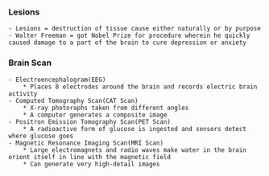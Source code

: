 ### Lesions
    - Lesions = destruction of tissue cause either naturally or by purpose
    - Walter Freeman = got Nobel Prize for procedure wherein he quickly caused damage to a part of the brain to cure depression or anxiety

### Brain Scan
    - Electroencephalogram(EEG)
        * Places 8 electrodes around the brain and records electric brain activity
    - Computed Tomography Scan(CAT Scan)
        * X-ray photoraphs taken from different angles
        * A computer generates a composite image
    - Positron Emission Tomography Scan(PET Scan)
        * A radioactive form of glucose is ingested and sensors detect where glucose goes
    - Magnetic Resonance Imaging Scan(MRI Scan)
        * Large electromagnets and radio waves make water in the brain orient itself in line with the magnetic field
        * Can generate very high-detail images
